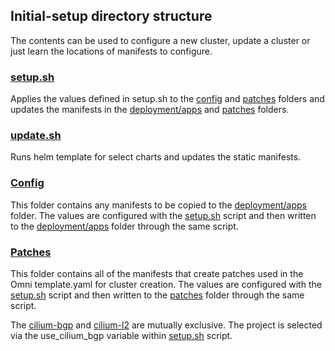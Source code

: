 ## Initial-setup directory structure

The contents can be used to configure a new cluster, update a cluster or just learn the locations of manifests to configure.

### [setup.sh](setup.sh)

Applies the values defined in setup.sh to the [config](config) and [patches](patches) folders and updates the manifests in the [deployment/apps](../deployment/apps) and [patches](../patches) folders.

### [update.sh](patches/update.sh)

Runs helm template for select charts and updates the static manifests.

### [Config](config)

This folder contains any manifests to be copied to the [deployment/apps](../deployment/apps) folder. The values are configured with the [setup.sh](setup.sh) script and then written to the [deployment/apps](../deployment/apps) folder through the same script.

### [Patches](patches)

This folder contains all of the manifests that create patches used in the Omni template.yaml for cluster creation. The values are configured with the [setup.sh](setup.sh) script and then written to the [patches](../patches) folder through the same script.

The [cilium-bgp](patches/cilium-bgp) and [cilium-l2](patches/cilium-l2) are mutually exclusive. The project is selected via the use_cilium_bgp variable within [setup.sh](setup.sh) script.